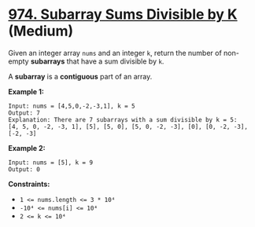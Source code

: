# [974. Subarray Sums Divisible by K][link] (Medium)

[link]: https://leetcode.com/problems/subarray-sums-divisible-by-k/

Given an integer array `nums` and an integer `k`, return the number of non-empty **subarrays** that
have a sum divisible by  `k`.

A **subarray** is a **contiguous** part of an array.

**Example 1:**

```
Input: nums = [4,5,0,-2,-3,1], k = 5
Output: 7
Explanation: There are 7 subarrays with a sum divisible by k = 5:
[4, 5, 0, -2, -3, 1], [5], [5, 0], [5, 0, -2, -3], [0], [0, -2, -3], [-2, -3]
```

**Example 2:**

```
Input: nums = [5], k = 9
Output: 0
```

**Constraints:**

- `1 <= nums.length <= 3 * 10⁴`
- `-10⁴ <= nums[i] <= 10⁴`
- `2 <= k <= 10⁴`
